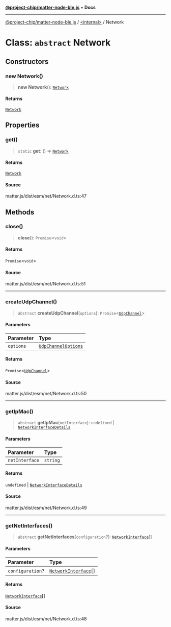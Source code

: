 [**@project-chip/matter-node-ble.js**](../../README.md) • **Docs**

***

[@project-chip/matter-node-ble.js](../../globals.md) / [\<internal\>](../README.md) / Network

# Class: `abstract` Network

## Constructors

### new Network()

> **new Network**(): [`Network`](Network.md)

#### Returns

[`Network`](Network.md)

## Properties

### get()

> `static` **get**: () => [`Network`](Network.md)

#### Returns

[`Network`](Network.md)

#### Source

matter.js/dist/esm/net/Network.d.ts:47

## Methods

### close()

> **close**(): `Promise`\<`void`\>

#### Returns

`Promise`\<`void`\>

#### Source

matter.js/dist/esm/net/Network.d.ts:51

***

### createUdpChannel()

> `abstract` **createUdpChannel**(`options`): `Promise`\<[`UdpChannel`](../interfaces/UdpChannel.md)\>

#### Parameters

| Parameter | Type |
| :------ | :------ |
| `options` | [`UdpChannelOptions`](../interfaces/UdpChannelOptions.md) |

#### Returns

`Promise`\<[`UdpChannel`](../interfaces/UdpChannel.md)\>

#### Source

matter.js/dist/esm/net/Network.d.ts:50

***

### getIpMac()

> `abstract` **getIpMac**(`netInterface`): `undefined` \| [`NetworkInterfaceDetails`](../README.md#networkinterfacedetails)

#### Parameters

| Parameter | Type |
| :------ | :------ |
| `netInterface` | `string` |

#### Returns

`undefined` \| [`NetworkInterfaceDetails`](../README.md#networkinterfacedetails)

#### Source

matter.js/dist/esm/net/Network.d.ts:49

***

### getNetInterfaces()

> `abstract` **getNetInterfaces**(`configuration`?): [`NetworkInterface`](../README.md#networkinterface)[]

#### Parameters

| Parameter | Type |
| :------ | :------ |
| `configuration`? | [`NetworkInterface`](../README.md#networkinterface)[] |

#### Returns

[`NetworkInterface`](../README.md#networkinterface)[]

#### Source

matter.js/dist/esm/net/Network.d.ts:48
